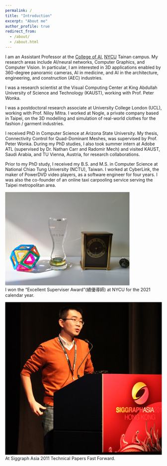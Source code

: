 ```yaml
---
permalink: /
title: "Introduction"
excerpt: "About me"
author_profile: true
redirect_from: 
  - /about/
  - /about.html
---
```


I am an Assistant Professor at the <a href="https://ai.nycu.edu.tw/en/">College of AI</a>, <a href="https://en.nycu.edu.tw/">NYCU</a> Tainan campus. My research areas include AI/neural networks, Computer Graphics, and Computer Vision. In particular, I am interested in 3D applications enabled by 360-degree panoramic cameras, AI in medicine, and AI in the architecture, engineering, and construction (AEC) industries.

I was a research scientist at the Visual Computing Center at King Abdullah University of Science and Technology (KAUST), working with Prof. Peter Wonka.

I was a postdoctoral research associate at University College London (UCL), working with Prof. Niloy Mitra. I worked at Nogle, a private company based in Taipei, on the 3D modelling and simulation of real-world clothes for the fashion / garment industries.

I received PhD in Computer Science at Arizona State University. My thesis, Connectivity Control for Quad-Dominant Meshes, was supervised by Prof. Peter Wonka. During my PhD studies, I also took summer intern at Adobe ATL (supervised by Dr. Nathan Carr and Radomir Mech) and visited KAUST, Saudi Arabia, and TU Vienna, Austria, for research collaborations.

Prior to my PhD study, I received my B.S. and M.S. in Computer Science at National Chiao Tung University (NCTU), Taiwan. I worked at CyberLink, the maker of PowerDVD video players, as a software engineer for four years. I was also the co-founder of an online taxi carpooling service serving the Taipei metropolitan area.

<img width='400' src='/images/supervising_award.jpg'><br>
I won the “Excellent Superviser Award”(績優導師) at NYCU for the 2021 calendar year.

<img width='600' src='/images/profile.jpg'><br>
At Siggraph Asia 2011 Technical Papers Fast Forward.